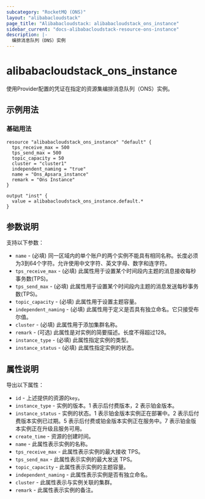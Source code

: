 ```yaml
---
subcategory: "RocketMQ (ONS)"
layout: "alibabacloudstack"
page_title: "Alibabacloudstack: alibabacloudstack_ons_instance"
sidebar_current: "docs-alibabacloudstack-resource-ons-instance"
description: |-
  编排消息队列（ONS）实例
---
```


# alibabacloudstack_ons_instance

使用Provider配置的凭证在指定的资源集编排消息队列（ONS）实例。

## 示例用法

### 基础用法

```
resource "alibabacloudstack_ons_instance" "default" {
  tps_receive_max = 500
  tps_send_max = 500
  topic_capacity = 50
  cluster = "cluster1"
  independent_naming = "true"
  name = "Ons_Apsara_instance"
  remark = "Ons Instance"
}

output "inst" {
  value = alibabacloudstack_ons_instance.default.*
}
```

## 参数说明

支持以下参数：

* `name` - (必填) 同一区域内的单个账户的两个实例不能具有相同名称。长度必须为3到64个字符。允许使用中文字符、英文字母、数字和连字符。
* `tps_receive_max` - (必填) 此属性用于设置某个时间段内主题的消息接收每秒事务数(TPS)。
* `tps_send_max` - (必填) 此属性用于设置某个时间段内主题的消息发送每秒事务数(TPS)。
* `topic_capacity` - (必填) 此属性用于设置主题容量。
* `independent_naming` - (必填) 此属性用于定义是否具有独立命名。它只接受布尔值。
* `cluster` - (必填) 此属性用于添加集群名称。
* `remark` - (可选) 此属性是对实例的简要描述。长度不得超过128。
* `instance_type` - (必填) 此属性指定实例的类型。
* `instance_status` - (必填) 此属性指定实例的状态。

## 属性说明

导出以下属性：

* `id` - 上述提供的资源的`key`。
* `instance_type` - 实例的版本。1 表示后付费版本，2 表示铂金版本。
* `instance_status` - 实例的状态。1 表示铂金版本实例正在部署中。2 表示后付费版本实例已过期。5 表示后付费或铂金版本实例正在服务中。7 表示铂金版本实例正在升级且服务可用。
* `create_time` - 资源的创建时间。
* `name` - 此属性表示实例的名称。
* `tps_receive_max` - 此属性表示实例的最大接收 TPS。
* `tps_send_max` - 此属性表示实例的最大发送 TPS。
* `topic_capacity` - 此属性表示实例的主题容量。
* `independent_naming` - 此属性表示实例是否有独立命名。
* `cluster` - 此属性表示与实例关联的集群。
* `remark` - 此属性表示实例的备注。